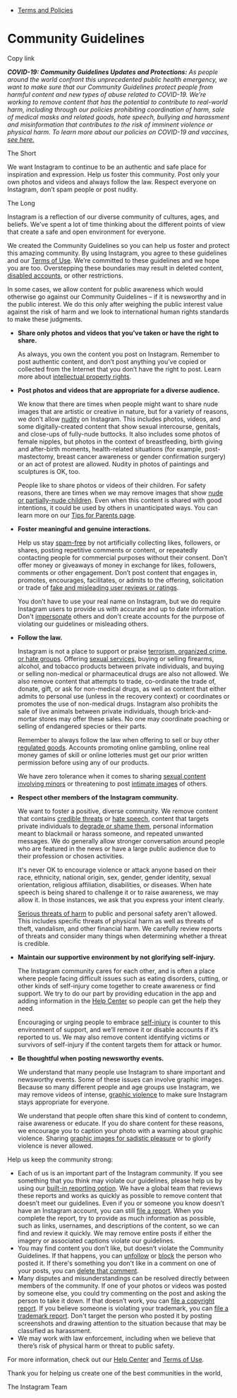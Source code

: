*   [Terms and Policies](https://help.instagram.com/1417489251945243/?helpref=breadcrumb)

Community Guidelines
====================

Copy link

_**COVID-19: Community Guidelines Updates and Protections:** As people around the world confront this unprecedented public health emergency, we want to make sure that our Community Guidelines protect people from harmful content and new types of abuse related to COVID-19. We’re working to remove content that has the potential to contribute to real-world harm, including through our policies prohibiting coordination of harm, sale of medical masks and related goods, hate speech, bullying and harassment and misinformation that contributes to the risk of imminent violence or physical harm. To learn more about our policies on COVID-19 and vaccines, [see here.](https://help.instagram.com/697825587576762?helpref=faq_content)_

The Short

We want Instagram to continue to be an authentic and safe place for inspiration and expression. Help us foster this community. Post only your own photos and videos and always follow the law. Respect everyone on Instagram, don’t spam people or post nudity.

The Long

Instagram is a reflection of our diverse community of cultures, ages, and beliefs. We’ve spent a lot of time thinking about the different points of view that create a safe and open environment for everyone.

We created the Community Guidelines so you can help us foster and protect this amazing community. By using Instagram, you agree to these guidelines and our [Terms of Use](https://www.instagram.com/legal/terms). We’re committed to these guidelines and we hope you are too. Overstepping these boundaries may result in deleted content, [disabled accounts](https://help.instagram.com/366993040048856?helpref=faq_content), or other restrictions.

In some cases, we allow content for public awareness which would otherwise go against our Community Guidelines – if it is newsworthy and in the public interest. We do this only after weighing the public interest value against the risk of harm and we look to international human rights standards to make these judgments.

*   **Share only photos and videos that you’ve taken or have the right to share.**
    
    As always, you own the content you post on Instagram. Remember to post authentic content, and don’t post anything you’ve copied or collected from the Internet that you don’t have the right to post. Learn more about [intellectual property rights](https://help.instagram.com/126382350847838?helpref=faq_content).
    
*   **Post photos and videos that are appropriate for a diverse audience.**
    
    We know that there are times when people might want to share nude images that are artistic or creative in nature, but for a variety of reasons, we don’t allow [nudity](https://l.instagram.com/?u=https%3A%2F%2Fwww.facebook.com%2Fcommunitystandards%2Fadult_nudity_sexual_activity&e=AT2Mu7khCVr-ef5U_HMS4PrLIAIpPPHoLjYUTZROD3_RLzen0WnbmtEtHvsOX7_TPK5Xq5zn5i3Ck-DvI61RhA_4ivPp73QkQ04tODK0FqwyQNzpEqDki1QAnA2y_iL8HLYZ3PFpdHmjVCjn-luh-BnvCiRUWpDVVEC9xQ) on Instagram. This includes photos, videos, and some digitally-created content that show sexual intercourse, genitals, and close-ups of fully-nude buttocks. It also includes some photos of female nipples, but photos in the context of breastfeeding, birth giving and after-birth moments, health-related situations (for example, post-mastectomy, breast cancer awareness or gender confirmation surgery) or an act of protest are allowed. Nudity in photos of paintings and sculptures is OK, too.
    
    People like to share photos or videos of their children. For safety reasons, there are times when we may remove images that show [nude or partially-nude children](https://l.instagram.com/?u=https%3A%2F%2Fwww.facebook.com%2Fcommunitystandards%2Fchild_nudity_sexual_exploitation&e=AT2Mu7khCVr-ef5U_HMS4PrLIAIpPPHoLjYUTZROD3_RLzen0WnbmtEtHvsOX7_TPK5Xq5zn5i3Ck-DvI61RhA_4ivPp73QkQ04tODK0FqwyQNzpEqDki1QAnA2y_iL8HLYZ3PFpdHmjVCjn-luh-BnvCiRUWpDVVEC9xQ). Even when this content is shared with good intentions, it could be used by others in unanticipated ways. You can learn more on our [Tips for Parents page](https://help.instagram.com/154475974694511/?helpref=faq_content).
    
*   **Foster meaningful and genuine interactions.**
    
    Help us stay [spam-free](https://l.instagram.com/?u=https%3A%2F%2Fwww.facebook.com%2Fcommunitystandards%2Fspam&e=AT2Mu7khCVr-ef5U_HMS4PrLIAIpPPHoLjYUTZROD3_RLzen0WnbmtEtHvsOX7_TPK5Xq5zn5i3Ck-DvI61RhA_4ivPp73QkQ04tODK0FqwyQNzpEqDki1QAnA2y_iL8HLYZ3PFpdHmjVCjn-luh-BnvCiRUWpDVVEC9xQ) by not artificially collecting likes, followers, or shares, posting repetitive comments or content, or repeatedly contacting people for commercial purposes without their consent. Don’t offer money or giveaways of money in exchange for likes, followers, comments or other engagement. Don’t post content that engages in, promotes, encourages, facilitates, or admits to the offering, solicitation or trade of [fake and misleading user reviews or ratings](https://l.instagram.com/?u=https%3A%2F%2Fwww.facebook.com%2Fcommunitystandards%2Ffraud_deception&e=AT2Mu7khCVr-ef5U_HMS4PrLIAIpPPHoLjYUTZROD3_RLzen0WnbmtEtHvsOX7_TPK5Xq5zn5i3Ck-DvI61RhA_4ivPp73QkQ04tODK0FqwyQNzpEqDki1QAnA2y_iL8HLYZ3PFpdHmjVCjn-luh-BnvCiRUWpDVVEC9xQ).
    
    You don’t have to use your real name on Instagram, but we do require Instagram users to provide us with accurate and up to date information. Don't [impersonate](https://l.instagram.com/?u=https%3A%2F%2Fwww.facebook.com%2Fcommunitystandards%2Fmisrepresentation&e=AT2Mu7khCVr-ef5U_HMS4PrLIAIpPPHoLjYUTZROD3_RLzen0WnbmtEtHvsOX7_TPK5Xq5zn5i3Ck-DvI61RhA_4ivPp73QkQ04tODK0FqwyQNzpEqDki1QAnA2y_iL8HLYZ3PFpdHmjVCjn-luh-BnvCiRUWpDVVEC9xQ) others and don't create accounts for the purpose of violating our guidelines or misleading others.
    
*   **Follow the law.**
    
    Instagram is not a place to support or praise [terrorism, organized crime, or hate groups](https://l.instagram.com/?u=https%3A%2F%2Fwww.facebook.com%2Fcommunitystandards%2Fdangerous_individuals_organizations&e=AT2Mu7khCVr-ef5U_HMS4PrLIAIpPPHoLjYUTZROD3_RLzen0WnbmtEtHvsOX7_TPK5Xq5zn5i3Ck-DvI61RhA_4ivPp73QkQ04tODK0FqwyQNzpEqDki1QAnA2y_iL8HLYZ3PFpdHmjVCjn-luh-BnvCiRUWpDVVEC9xQ). Offering [sexual services](https://l.instagram.com/?u=https%3A%2F%2Fwww.facebook.com%2Fcommunitystandards%2Fsexual_solicitation&e=AT2Mu7khCVr-ef5U_HMS4PrLIAIpPPHoLjYUTZROD3_RLzen0WnbmtEtHvsOX7_TPK5Xq5zn5i3Ck-DvI61RhA_4ivPp73QkQ04tODK0FqwyQNzpEqDki1QAnA2y_iL8HLYZ3PFpdHmjVCjn-luh-BnvCiRUWpDVVEC9xQ), buying or selling firearms, alcohol, and tobacco products between private individuals, and buying or selling non-medical or pharmaceutical drugs are also not allowed. We also remove content that attempts to trade, co-ordinate the trade of, donate, gift, or ask for non-medical drugs, as well as content that either admits to personal use (unless in the recovery context) or coordinates or promotes the use of non-medical drugs. Instagram also prohibits the sale of live animals between private individuals, though brick-and-mortar stores may offer these sales. No one may coordinate poaching or selling of endangered species or their parts.
    
    Remember to always follow the law when offering to sell or buy other [regulated goods](https://l.instagram.com/?u=https%3A%2F%2Fwww.facebook.com%2Fcommunitystandards%2Fregulated_goods&e=AT2Mu7khCVr-ef5U_HMS4PrLIAIpPPHoLjYUTZROD3_RLzen0WnbmtEtHvsOX7_TPK5Xq5zn5i3Ck-DvI61RhA_4ivPp73QkQ04tODK0FqwyQNzpEqDki1QAnA2y_iL8HLYZ3PFpdHmjVCjn-luh-BnvCiRUWpDVVEC9xQ). Accounts promoting online gambling, online real money games of skill or online lotteries must get our prior written permission before using any of our products.
    
    We have zero tolerance when it comes to sharing [sexual content involving minors](https://l.instagram.com/?u=https%3A%2F%2Fwww.facebook.com%2Fcommunitystandards%2Fchild_nudity_sexual_exploitation&e=AT2Mu7khCVr-ef5U_HMS4PrLIAIpPPHoLjYUTZROD3_RLzen0WnbmtEtHvsOX7_TPK5Xq5zn5i3Ck-DvI61RhA_4ivPp73QkQ04tODK0FqwyQNzpEqDki1QAnA2y_iL8HLYZ3PFpdHmjVCjn-luh-BnvCiRUWpDVVEC9xQ) or threatening to post [intimate images](https://l.instagram.com/?u=https%3A%2F%2Fwww.facebook.com%2Fcommunitystandards%2Fsexual_exploitation_adults&e=AT2Mu7khCVr-ef5U_HMS4PrLIAIpPPHoLjYUTZROD3_RLzen0WnbmtEtHvsOX7_TPK5Xq5zn5i3Ck-DvI61RhA_4ivPp73QkQ04tODK0FqwyQNzpEqDki1QAnA2y_iL8HLYZ3PFpdHmjVCjn-luh-BnvCiRUWpDVVEC9xQ) of others.
    
*   **Respect other members of the Instagram community.**
    
    We want to foster a positive, diverse community. We remove content that contains [credible threats](https://l.instagram.com/?u=https%3A%2F%2Fwww.facebook.com%2Fcommunitystandards%2Fcredible_violence&e=AT2Mu7khCVr-ef5U_HMS4PrLIAIpPPHoLjYUTZROD3_RLzen0WnbmtEtHvsOX7_TPK5Xq5zn5i3Ck-DvI61RhA_4ivPp73QkQ04tODK0FqwyQNzpEqDki1QAnA2y_iL8HLYZ3PFpdHmjVCjn-luh-BnvCiRUWpDVVEC9xQ) or [hate speech](https://l.instagram.com/?u=https%3A%2F%2Fwww.facebook.com%2Fcommunitystandards%2Fhate_speech&e=AT2Mu7khCVr-ef5U_HMS4PrLIAIpPPHoLjYUTZROD3_RLzen0WnbmtEtHvsOX7_TPK5Xq5zn5i3Ck-DvI61RhA_4ivPp73QkQ04tODK0FqwyQNzpEqDki1QAnA2y_iL8HLYZ3PFpdHmjVCjn-luh-BnvCiRUWpDVVEC9xQ), content that targets private individuals to [degrade or shame them](https://l.instagram.com/?u=https%3A%2F%2Fwww.facebook.com%2Fcommunitystandards%2Fbullying&e=AT2Mu7khCVr-ef5U_HMS4PrLIAIpPPHoLjYUTZROD3_RLzen0WnbmtEtHvsOX7_TPK5Xq5zn5i3Ck-DvI61RhA_4ivPp73QkQ04tODK0FqwyQNzpEqDki1QAnA2y_iL8HLYZ3PFpdHmjVCjn-luh-BnvCiRUWpDVVEC9xQ), personal information meant to blackmail or harass someone, and repeated unwanted messages. We do generally allow stronger conversation around people who are featured in the news or have a large public audience due to their profession or chosen activities.
    
    It's never OK to encourage violence or attack anyone based on their race, ethnicity, national origin, sex, gender, gender identity, sexual orientation, religious affiliation, disabilities, or diseases. When hate speech is being shared to challenge it or to raise awareness, we may allow it. In those instances, we ask that you express your intent clearly.
    
    [Serious threats of harm](https://l.instagram.com/?u=https%3A%2F%2Fwww.facebook.com%2Fcommunitystandards%2Fcredible_violence&e=AT2Mu7khCVr-ef5U_HMS4PrLIAIpPPHoLjYUTZROD3_RLzen0WnbmtEtHvsOX7_TPK5Xq5zn5i3Ck-DvI61RhA_4ivPp73QkQ04tODK0FqwyQNzpEqDki1QAnA2y_iL8HLYZ3PFpdHmjVCjn-luh-BnvCiRUWpDVVEC9xQ) to public and personal safety aren't allowed. This includes specific threats of physical harm as well as threats of theft, vandalism, and other financial harm. We carefully review reports of threats and consider many things when determining whether a threat is credible.
    
*   **Maintain our supportive environment by not glorifying self-injury.**
    
    The Instagram community cares for each other, and is often a place where people facing difficult issues such as eating disorders, cutting, or other kinds of self-injury come together to create awareness or find support. We try to do our part by providing education in the app and adding information in the [Help Center](https://help.instagram.com/) so people can get the help they need.
    
    Encouraging or urging people to embrace [self-injury](https://l.instagram.com/?u=https%3A%2F%2Fwww.facebook.com%2Fcommunitystandards%2Fsuicide_self_injury_violence&e=AT2Mu7khCVr-ef5U_HMS4PrLIAIpPPHoLjYUTZROD3_RLzen0WnbmtEtHvsOX7_TPK5Xq5zn5i3Ck-DvI61RhA_4ivPp73QkQ04tODK0FqwyQNzpEqDki1QAnA2y_iL8HLYZ3PFpdHmjVCjn-luh-BnvCiRUWpDVVEC9xQ) is counter to this environment of support, and we’ll remove it or disable accounts if it’s reported to us. We may also remove content identifying victims or survivors of self-injury if the content targets them for attack or humor.
    
*   **Be thoughtful when posting newsworthy events.**
    
    We understand that many people use Instagram to share important and newsworthy events. Some of these issues can involve graphic images. Because so many different people and age groups use Instagram, we may remove videos of intense, [graphic violence](https://l.instagram.com/?u=https%3A%2F%2Fwww.facebook.com%2Fcommunitystandards%2Fgraphic_violence&e=AT2Mu7khCVr-ef5U_HMS4PrLIAIpPPHoLjYUTZROD3_RLzen0WnbmtEtHvsOX7_TPK5Xq5zn5i3Ck-DvI61RhA_4ivPp73QkQ04tODK0FqwyQNzpEqDki1QAnA2y_iL8HLYZ3PFpdHmjVCjn-luh-BnvCiRUWpDVVEC9xQ) to make sure Instagram stays appropriate for everyone.
    
    We understand that people often share this kind of content to condemn, raise awareness or educate. If you do share content for these reasons, we encourage you to caption your photo with a warning about graphic violence. Sharing [graphic images for sadistic pleasure](https://l.instagram.com/?u=https%3A%2F%2Fwww.facebook.com%2Fcommunitystandards%2Fcruel_insensitive&e=AT2Mu7khCVr-ef5U_HMS4PrLIAIpPPHoLjYUTZROD3_RLzen0WnbmtEtHvsOX7_TPK5Xq5zn5i3Ck-DvI61RhA_4ivPp73QkQ04tODK0FqwyQNzpEqDki1QAnA2y_iL8HLYZ3PFpdHmjVCjn-luh-BnvCiRUWpDVVEC9xQ) or to glorify violence is never allowed.
    

Help us keep the community strong:

*   Each of us is an important part of the Instagram community. If you see something that you think may violate our guidelines, please help us by using our [built-in reporting option](https://help.instagram.com/165828726894770?helpref=faq_content). We have a global team that reviews these reports and works as quickly as possible to remove content that doesn’t meet our guidelines. Even if you or someone you know doesn’t have an Instagram account, you can still [file a report](https://help.instagram.com/contact/383679321740945). When you complete the report, try to provide as much information as possible, such as links, usernames, and descriptions of the content, so we can find and review it quickly. We may remove entire posts if either the imagery or associated captions violate our guidelines.
*   You may find content you don’t like, but doesn’t violate the Community Guidelines. If that happens, you can [unfollow](https://help.instagram.com/286340048138725?helpref=faq_content) or [block](https://help.instagram.com/426700567389543/?helpref=faq_content) the person who posted it. If there's something you don't like in a comment on one of your posts, you can [delete that comment](https://help.instagram.com/289098941190483?helpref=faq_content).
*   Many disputes and misunderstandings can be resolved directly between members of the community. If one of your photos or videos was posted by someone else, you could try commenting on the post and asking the person to take it down. If that doesn’t work, you can [file a copyright report](https://help.instagram.com/126382350847838?helpref=faq_content). If you believe someone is violating your trademark, you can [file a trademark report](https://help.instagram.com/222826637847963?helpref=faq_content). Don't target the person who posted it by posting screenshots and drawing attention to the situation because that may be classified as harassment.
*   We may work with law enforcement, including when we believe that there’s risk of physical harm or threat to public safety.

For more information, check out our [Help Center](https://help.instagram.com/) and [Terms of Use](https://l.instagram.com/?u=http%3A%2F%2Finstagram.com%2Flegal%2Fterms%2F%23&e=AT2Mu7khCVr-ef5U_HMS4PrLIAIpPPHoLjYUTZROD3_RLzen0WnbmtEtHvsOX7_TPK5Xq5zn5i3Ck-DvI61RhA_4ivPp73QkQ04tODK0FqwyQNzpEqDki1QAnA2y_iL8HLYZ3PFpdHmjVCjn-luh-BnvCiRUWpDVVEC9xQ).

Thank you for helping us create one of the best communities in the world,

The Instagram Team